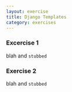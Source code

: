 ```yaml
---
layout: exercise
title: Django Templates
category: exercises
---
```


### Excercise 1

blah and `stubbed`

### Exercise 2

blah and `stubbed`

